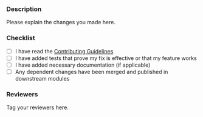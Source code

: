 ### Description

Please explain the changes you made here.

### Checklist

- [ ] I have read the [Contributing Guidelines](CONTRIBUTING.md)
- [ ] I have added tests that prove my fix is effective or that my feature works
- [ ] I have added necessary documentation (if applicable)
- [ ] Any dependent changes have been merged and published in downstream modules

### Reviewers

Tag your reviewers here.
